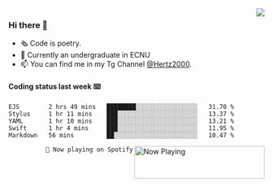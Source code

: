 <img  align="right" src="https://github-readme-stats.vercel.app/api?username=BillChen2K&show_icons=true&count_private=true&hide_title=true">

### Hi there 👋

- 🗞 Code is poetry.
- 🌱 Currently an undergraduate in ECNU
- 📫 You can find me in my Tg Channel [@Hertz2000](https://t.me/Hertz2000).

#### Coding status last week ⌨️

<!--START_SECTION:waka-->
```text
EJS        2 hrs 49 mins   ████████░░░░░░░░░░░░░░░░░   31.70 % 
Stylus     1 hr 11 mins    ███░░░░░░░░░░░░░░░░░░░░░░   13.37 % 
YAML       1 hr 10 mins    ███░░░░░░░░░░░░░░░░░░░░░░   13.21 % 
Swift      1 hr 4 mins     ███░░░░░░░░░░░░░░░░░░░░░░   11.95 % 
Markdown   56 mins         ██░░░░░░░░░░░░░░░░░░░░░░░   10.47 %
```
<!--END_SECTION:waka-->


<div>
<a href="https://spotify-now-playing.billchen2k.vercel.app/now-playing?open">
   <img align="right" src="https://spotify-now-playing.billchen2k.vercel.app/now-playing" width="256" height="64" alt="Now Playing">
</a>
</div>

<div>
<p align="right"><code>🎵 Now playing on Spotify</code></p>
</div>

<!--
**BillChen2K/BillChen2K** is a ✨ _special_ ✨ repository because its `README.md` (this file) appears on your GitHub profile.

Here are some ideas to get you started:

- 🔭 I’m currently working on ...
- 🌱 I’m currently learning ...
- 👯 I’m looking to collaborate on ...
- 🤔 I’m looking for help with ...
- 💬 Ask me about ...
- 📫 How to reach me: ...
- 😄 Pronouns: ...
- ⚡ Fun fact: ...
-->
